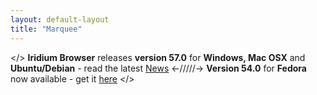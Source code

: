 ```yaml
---
layout: default-layout
title: "Marquee"
---
```


</> **Iridium Browser** releases **version 57.0** for **Windows, Mac OSX** and **Ubuntu/Debian** - read the latest [News](/index.html#news "latest News") 
<-\/\/\/\/\/-> **Version 54.0** for **Fedora** now available - get it [here](/downloads/linux.html#fedora "download v54 for Fedora") </>